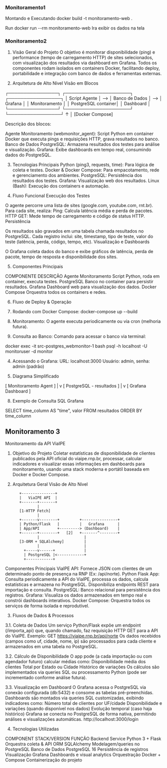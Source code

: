 ### Monitoramento1 

Montando e Executando
docker build -t monitoramento-web .

Run
docker run --rm monitoramento-web
Ira exibir os dados na tela

### Monitoramento2 

1. Visão Geral do Projeto
O objetivo é monitorar disponibilidade (ping) e performance (tempo de carregamento HTTP) de sites selecionados, com visualização dos resultados via dashboard em Grafana. Todos os componentes rodam isolados em containers Docker, facilitando deploy, portabilidade e integração com banco de dados e ferramentas externas.

2. Arquitetura de Alto Nível
Visão em Blocos

┌────────────────┐     ┌─────────────────────┐     ┌─────────────────┐
│ Script Agente  │ --> │ Banco de Dados      │ --> │ Grafana         │
│ Monitoramento  │     │ PostgreSQL container│     │ Dashboard       │
└────────────────┘     └─────────────────────┘     └─────────────────┘
          ↑
          │
      [Docker Compose]

Descrição dos blocos:

Agente Monitoramento (webmonitor_agent): Script Python em container Docker que executa pings e requisições HTTP, grava resultados no banco.
Banco de Dados PostgreSQL: Armazena resultados dos testes para análise e visualização.
Grafana: Exibe dashboards em tempo real, consumindo dados do PostgreSQL.

3. Tecnologias Principais
Python (ping3, requests, time): Para lógica de coleta e testes.
Docker & Docker Compose: Para empacotamento, rede e gerenciamento dos ambientes.
PostgreSQL: Persistência dos resultados dos testes.
Grafana: Visualização web dos resultados.
Linux (Bash): Execução dos containers e automação.

4. Fluxo Funcional
Execução dos Testes

O agente percorre uma lista de sites (google.com, youtube.com, rnt.br).
Para cada site, realiza:
Ping: Calcula latência média e perda de pacotes.
HTTP GET: Mede tempo de carregamento e código de status HTTP.
Persistência

Os resultados são gravados em uma tabela chamada resultados no PostgreSQL.
Cada registro inclui: site, timestamp, tipo de teste, valor do teste (latência, perda, código, tempo, etc).
Visualização e Dashboards

O Grafana coleta dados do banco e exibe gráficos de latência, perda de pacote, tempo de resposta e disponibilidade dos sites.

5. Componentes Principais

COMPONENTE	DESCRIÇÃO
Agente Monitoramento	Script Python, roda em container, executa testes.
PostgreSQL	Banco no container para persistir resultados.
Grafana	Dashboard web para visualização dos dados.
Docker Compose	Orquestra todos os containers e redes.

6. Fluxo de Deploy & Operação

1. Rodando com Docker Compose:
docker-compose up --build

2. Monitoramento:
O agente executa periodicamente ou via cron (melhoria futura).

3. Consulta ao Banco:
Comando para acessar o banco via terminal:

docker exec -it src-postgres_webmonitor-1 bash
psql -h localhost -U monitoruser -d monitor

4. Acessando o Grafana:
URL: 
localhost:3000
Usuário: admin, senha: admin (padrão)

7. Diagrama Simplificado

[ Monitoramento Agent ]
        |
        v
[ PostgreSQL - resultados ]
        |
        v
[ Grafana Dashboard ]

8. Exemplo de Consulta SQL Grafana

SELECT
  time_column AS "time",
  valor
FROM
  resultados
ORDER BY time_column

## Monitoramento 3

Monitoramento da API ViaIPE

1. Objetivo do Projeto
Coletar estatísticas de disponibilidade de clientes publicados pela API oficial do viaipe.rnp.br, processar, calcular indicadores e visualizar essas informações em dashboards para monitoramento, usando uma stack moderna e portátil baseada em Docker e Docker Compose.

2. Arquitetura Geral
Visão de Alto Nível

          +---------------+
          |   ViaIPE API  |
          +-------+-------+
                  |
          [1-HTTP Fetch]
                  |
          +-------v--------+         +----------------+
          | Python/Flask   |         |   Grafana      |
          | App/API        +---------> (Dashboard)    |
          +-------+--------+   [2]   +-------^--------+
                  |                    |
          [3-ORM + SQLAlchemy]         |
                  |                    |
            +-----v------+             |
            | PostgreSQL |<------------+
            +------------+

Componentes Principais
ViaIPE API: Fornece JSON com clientes de um determinado ponto de presença na RNP (Ex: /api/norte).
Python Flask App: Consulta periodicamente a API do ViaIPE, processa os dados, calcula estatísticas e armazena no PostgreSQL. Disponibiliza endpoints REST para importação e consulta.
PostgreSQL: Banco relacional para persistência dos registros.
Grafana: Visualiza os dados armazenados em tempo real e constrói dashboards interativos.
Docker Compose: Orquestra todos os serviços de forma isolada e reprodutível.

3. Fluxos de Dados & Processos

3.1. Coleta de Dados
Um serviço Python/Flask expõe um endpoint (/importa_api) que, quando chamado, faz requisição HTTP GET para a API do ViaIPE.
Exemplo:
GET https://viaipe.rnp.br/api/norte
Os dados recebidos (campos como uf, cidade, nome, ip) são processados para cada cliente e armazenados em uma tabela no PostgreSQL.

3.2. Cálculo de Disponibilidade
O app pode (a cada importação ou com agendador futuro) calcular médias como:
Disponibilidade média dos clientes
Total por Estado ou Cidade
Histórico de variações
Os cálculos são implementados via queries SQL ou processamento Python (pode ser incrementado conforme análise futura).

3.3. Visualização em Dashboard
O Grafana acessa o PostgreSQL via conexão configurada (db:5432) e consome as tabelas pré-preenchidas.
Dashboards são montados via queries SQL customizadas, exibindo indicadores como:
Número total de clientes por UF/cidade
Disponibilidade e variações (quando disponível nos dados)
Evolução temporal (caso haja histórico)
Grafana se conecta no PostgreSQL de forma nativa, permitindo análises e visualizações automáticas. http://localhost:3000/login 

4. Tecnologias Utilizadas

COMPONENT	STACK/VERSION	FUNÇÃO
Backend Service	Python 3 + Flask	Orquestra coleta & API
ORM	SQLAlchemy	Modelagem/queries no PostgreSQL
Banco de Dados	PostgreSQL 16	Persistência de registros
Visualização	Grafana	Dashboards e visual analytics
Orquestração	Docker + Compose	Containerização do projeto

